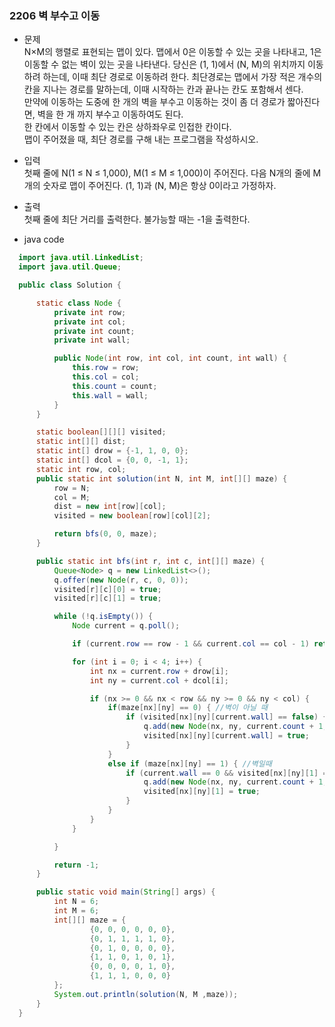 ### 2206 벽 부수고 이동
  - 문제  
  N×M의 행렬로 표현되는 맵이 있다. 맵에서 0은 이동할 수 있는 곳을 나타내고, 1은 이동할 수 없는 벽이 있는 곳을 나타낸다. 당신은 (1, 1)에서 (N, M)의 위치까지 이동하려 하는데, 이때 최단 경로로 이동하려 한다. 최단경로는 맵에서 가장 적은 개수의 칸을 지나는 경로를 말하는데, 이때 시작하는 칸과 끝나는 칸도 포함해서 센다.  
  만약에 이동하는 도중에 한 개의 벽을 부수고 이동하는 것이 좀 더 경로가 짧아진다면, 벽을 한 개 까지 부수고 이동하여도 된다.  
  한 칸에서 이동할 수 있는 칸은 상하좌우로 인접한 칸이다.  
  맵이 주어졌을 때, 최단 경로를 구해 내는 프로그램을 작성하시오.  

  - 입력  
  첫째 줄에 N(1 ≤ N ≤ 1,000), M(1 ≤ M ≤ 1,000)이 주어진다. 다음 N개의 줄에 M개의 숫자로 맵이 주어진다. (1, 1)과 (N, M)은 항상 0이라고 가정하자.  

  - 출력  
  첫째 줄에 최단 거리를 출력한다. 불가능할 때는 -1을 출력한다.  
  
  - java code
  ```java
    import java.util.LinkedList;
    import java.util.Queue;

    public class Solution {

        static class Node {
            private int row;
            private int col;
            private int count;
            private int wall;

            public Node(int row, int col, int count, int wall) {
                this.row = row;
                this.col = col;
                this.count = count;
                this.wall = wall;
            }
        }

        static boolean[][][] visited;
        static int[][] dist;
        static int[] drow = {-1, 1, 0, 0};
        static int[] dcol = {0, 0, -1, 1};
        static int row, col;
        public static int solution(int N, int M, int[][] maze) {
            row = N;
            col = M;
            dist = new int[row][col];
            visited = new boolean[row][col][2];

            return bfs(0, 0, maze);
        }

        public static int bfs(int r, int c, int[][] maze) {
            Queue<Node> q = new LinkedList<>();
            q.offer(new Node(r, c, 0, 0));
            visited[r][c][0] = true;
            visited[r][c][1] = true;

            while (!q.isEmpty()) {
                Node current = q.poll();

                if (current.row == row - 1 && current.col == col - 1) return current.count;

                for (int i = 0; i < 4; i++) {
                    int nx = current.row + drow[i];
                    int ny = current.col + dcol[i];

                    if (nx >= 0 && nx < row && ny >= 0 && ny < col) {
                        if(maze[nx][ny] == 0) { //벽이 아닐 때
                            if (visited[nx][ny][current.wall] == false) { //현재까지 온 방법(벽을 부쉈는지 아닌지)으로 방문한 적이 없다면 방문한다.
                                q.add(new Node(nx, ny, current.count + 1, current.wall));
                                visited[nx][ny][current.wall] = true;
                            }
                        }
                        else if (maze[nx][ny] == 1) { //벽일때
                            if (current.wall == 0 && visited[nx][ny][1] == false) { //현재까지 벽을 부순적이 없고, 벽을 부숴서 방문한 적이 없다면 방문한다.
                                q.add(new Node(nx, ny, current.count + 1, 1));
                                visited[nx][ny][1] = true;
                            }
                        }
                    }
                }

            }

            return -1;
        }

        public static void main(String[] args) {
            int N = 6;
            int M = 6;
            int[][] maze = {
                    {0, 0, 0, 0, 0, 0},
                    {0, 1, 1, 1, 1, 0},
                    {0, 1, 0, 0, 0, 0},
                    {1, 1, 0, 1, 0, 1},
                    {0, 0, 0, 0, 1, 0},
                    {1, 1, 1, 0, 0, 0}
            };
            System.out.println(solution(N, M ,maze));
        }
    }
  ```
